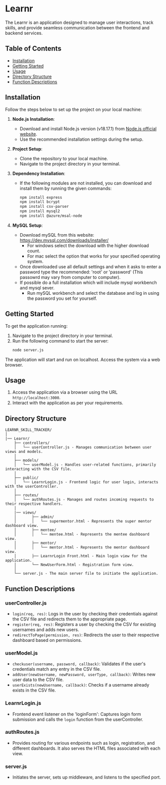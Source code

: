 # Learnr

The Learnr is an application designed to manage user interactions, track skills, and provide seamless communication between the frontend and backend services.

## Table of Contents

- [Installation](#installation)
- [Getting Started](#getting-started)
- [Usage](#usage)
- [Directory Structure](#directory-structure)
- [Function Descriptions](#function-descriptions)

## Installation

Follow the steps below to set up the project on your local machine:

1. **Node.js Installation**:
   - Download and install Node.js version (v18.17.1) from [Node.js official website](https://nodejs.org/en).
   - Use the recommended installation settings during the setup.

2. **Project Setup**:
   - Clone the repository to your local machine.
   - Navigate to the project directory in your terminal.

3. **Dependency Installation**:
   - If the following modules are not installed, you can download and install them by running the given commands:
     ```bash
     npm install express
     npm install bcrypt
     npm install csv-parser
     npm install mysql2
     npm install @azure/msal-node
     ```

4. **MySQL Setup**:
   - Download mySQL from this website: https://dev.mysql.com/downloads/installer/
      - For windows select the download with the higher download count.
      - For mac select the option that works for your specified operating system. 
   - Once downloaded use all default settings and when it asks to enter a password type the recommended: 'root' or 'password' (This passowrd may vary from computer to computer).
   - If possible do a full installation which will include mysql workbench and mysql sever.
      - Run mySQL workbench and select the database and log in using the password you set for yourself.


## Getting Started

To get the application running:

1. Navigate to the project directory in your terminal.
2. Run the following command to start the server:
   ```bash
   node server.js
   ```

The application will start and run on localhost. Access the system via a web browser.

## Usage

1. Access the application via a browser using the URL `http://localhost:3000`.
2. Interact with the application as per your requirements.

## Directory Structure

```
LEARNR_SKILL_TRACKER/
│
|── Learnr/
    ├── controllers/
    │   └── userController.js - Manages communication between user views and models.
    │
    ├── models/
    │   └── userModel.js - Handles user-related functions, primarily interacting with the CSV file.
    │
    ├── public/
    │   └── LearnrLogin.js - Frontend logic for user login, interacts with the userController.
    │
    ├── routes/
    │   └── authRoutes.js - Manages and routes incoming requests to their respective handlers.
    │
    |── views/
    │       ├── admin/
    │       │   └── supermentor.html - Represents the super mentor dashboard view.
    │       ├── mentee/
    │       │   └── mentee.html - Represents the mentee dashboard view.
    │       ├── mentor/
    │       │   └── mentor.html - Represents the mentor dashboard view.
    │       ├── LearnrLogin Front.html - Main login view for the application.
    │       └── NewUserForm.html - Registration form view.
    │
    └── server.js - The main server file to initiate the application.
```

## Function Descriptions

### **userController.js**
- `login(req, res)`: Logs in the user by checking their credentials against the CSV file and redirects them to the appropriate page.
- `register(req, res)`: Registers a user by checking the CSV for existing usernames and adds new users.
- `redirectToPage(permission, res)`: Redirects the user to their respective dashboard based on permissions.

### **userModel.js**
- `checkuser(username, password, callback)`: Validates if the user's credentials match any entry in the CSV file.
- `addUser(newUsername, newPassword, userType, callback)`: Writes new user data to the CSV file.
- `userExists(newUsername, callback)`: Checks if a username already exists in the CSV file.

### **LearnrLogin.js**
- Frontend event listener on the 'loginForm': Captures login form submission and calls the `login` function from the userController.

### **authRoutes.js**
- Provides routing for various endpoints such as login, registration, and different dashboards. It also serves the HTML files associated with each view.

### **server.js**
- Initiates the server, sets up middleware, and listens to the specified port.
